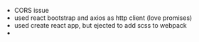 * CORS issue
* used react bootstrap and axios as http client (love promises)
* used create react app, but ejected to add scss to webpack
*